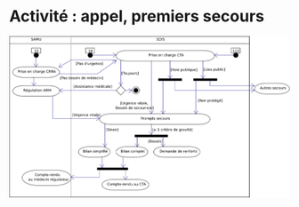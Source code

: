 Activité : appel, premiers secours
==================================

![Diagramme d'activité (partie 1)](../../rapport/exports/activity-1.png)
